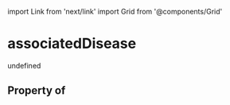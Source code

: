 import Link from 'next/link'
import Grid from '@components/Grid'

# associatedDisease

undefined

## Property of



